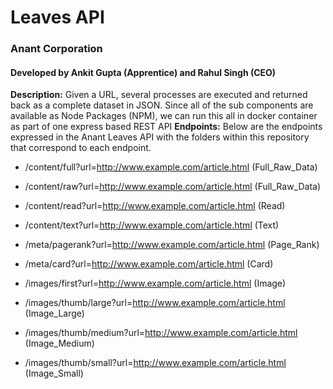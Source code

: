# Leaves API 
### Anant Corporation  
#### Developed by Ankit Gupta (Apprentice) and Rahul Singh (CEO)  
**Description:** Given a URL, several processes are executed and returned back as a complete dataset in JSON. Since all of the sub components are available as Node Packages (NPM), we can run this all in docker container as part of one express based REST API
**Endpoints:**
Below are the endpoints expressed in the Anant Leaves API with the folders within this repository that correspond to each endpoint.  

- /content/full?url=http://www.example.com/article.html (Full_Raw_Data)
- /content/raw?url=http://www.example.com/article.html (Full_Raw_Data)
- /content/read?url=http://www.example.com/article.html (Read)
- /content/text?url=http://www.example.com/article.html (Text)

- /meta/pagerank?url=http://www.example.com/article.html (Page_Rank)
- /meta/card?url=http://www.example.com/article.html (Card)

- /images/first?url=http://www.example.com/article.html (Image)
- /images/thumb/large?url=http://www.example.com/article.html (Image_Large)
- /images/thumb/medium?url=http://www.example.com/article.html (Image_Medium)
- /images/thumb/small?url=http://www.example.com/article.html (Image_Small)
